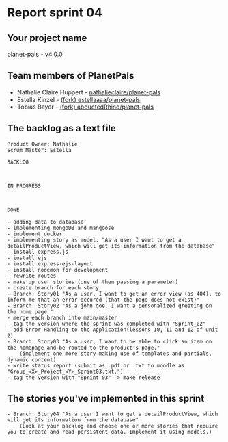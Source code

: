# Report sprint 04

## Your project name

planet-pals - [v4.0.0](https://github.com/nathalieclaire/planet-pals/releases/tag/v4.0.0)

## Team members of PlanetPals

* Nathalie Claire Huppert - [nathalieclaire/planet-pals](https://github.com/nathalieclaire/planet-pals)
* Estella Kinzel - [(fork) estellaaaa/planet-pals](https://github.com/estellaaaa/planet-pals)
* Tobias Bayer - [(fork) abductedRhino/planet-pals](https://github.com/abductedRhino/planet-pals)

## The backlog as a text file

```
Product Owner: Nathalie
Scrum Master: Estella

BACKLOG



IN PROGRESS



DONE

- adding data to database
- implementing mongoDB and mangoose
- implement docker
- implementing story as model: "As a user I want to get a detailProductView, which will get its information from the database"
- install express.js
- install ejs
- install express-ejs-layout
- install nodemon for development
- rewrite routes
- make up user stories (one of them passing a parameter)
- create branch for each story
- Branch: Story01 "As a user, I want to get an error view (as 404), to inform me that an error occured (that the page does not exist)"
- Branch: Story02 "As a john doe, I want a personalized greeting on the home page."
- merge each branch into main/master 
- tag the version where the sprint was completed with "Sprint_02"
- add Error Handling to the Application(lessons 10, 11 and 12 of unit 2)
- Branch: Story03 "As a user, I want to be able to click an item on the homepage and be routed to the product's page."
    (implement one more story making use of templates and partials, dynamic content)
- write status report (submit as .pdf or .txt to moodle as "Group_<X>_Project_<Y>_Sprint03.txt.")
- tag the version with "Sprint 03" -> make release
```

## The stories you've implemented in this sprint

```
- Branch: Story04 "As a user I want to get a detailProductView, which will get its information from the database"
    (Look at your backlog and choose one or more stories that require you to create and read persistent data. Implement it using models.)
```